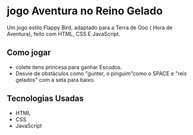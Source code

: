 # jogo Aventura no Reino Gelado
 Um jogo estilo Flappy Bird, adaptado para a Terra de Ooo ( Hora de Aventura), feito com HTML, CSS E JavaScript.

 ## Como jogar
 - colete itens princesa para ganhar Escudos. 
 - Desvie de obstáculos como "gunter, o pinguim"como o SPACE e "reis gelados" com a seta para baixo.

## Tecnologias Usadas
- HTML
- CSS
- JavaScript
